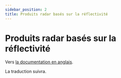 ```yaml
---
sidebar_position: 2
title: Produits radar basés sur la réflectivité
---
```


# Produits radar basés sur la réflectivité

Vers [la documentation en anglais](https://opendatadocs.meteoswiss.ch/d-radar-data/d2-reflectivity-based-radar-products).

La traduction suivra.

